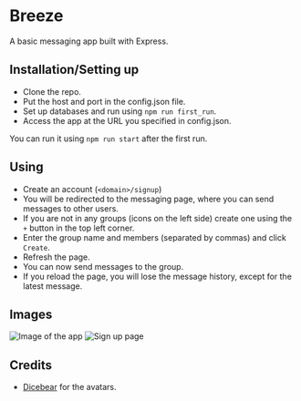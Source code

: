 # Breeze

A basic messaging app built with Express.

## Installation/Setting up

- Clone the repo.
- Put the host and port in the config.json file.
- Set up databases and run using `npm run first_run`.
- Access the app at the URL you specified in config.json.

You can run it using `npm run start` after the first run.

## Using

- Create an account (`<domain>/signup`)
- You will be redirected to the messaging page, where you can send messages to other users.
- If you are not in any groups (icons on the left side) create one using the `+` button in the top left corner.
- Enter the group name and members (separated by commas) and click `Create`.
- Refresh the page.
- You can now send messages to the group.
- If you reload the page, you will lose the message history, except for the latest message.

## Images

![Image of the app](https://i.imgur.com/P6Mu2op.png)
![Sign up page](https://i.imgur.com/K0mqRCw.png)

## Credits

- [Dicebear](https://dicebear.com) for the avatars.
